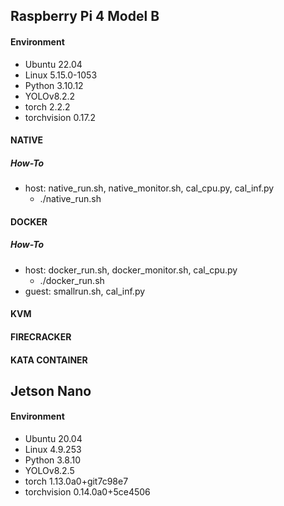 ## Raspberry Pi 4 Model B
#### Environment
- Ubuntu 22.04
- Linux 5.15.0-1053
- Python 3.10.12
- YOLOv8.2.2
- torch 2.2.2
- torchvision 0.17.2
#### NATIVE
##### How-To
- host: native_run.sh, native_monitor.sh, cal_cpu.py, cal_inf.py
  - ./native_run.sh
 
#### DOCKER
##### How-To
- host: docker_run.sh, docker_monitor.sh, cal_cpu.py
  - ./docker_run.sh
- guest: smallrun.sh, cal_inf.py 
#### KVM
#### FIRECRACKER
#### KATA CONTAINER

## Jetson Nano
#### Environment
- Ubuntu 20.04
- Linux 4.9.253
- Python 3.8.10
- YOLOv8.2.5
- torch 1.13.0a0+git7c98e7
- torchvision 0.14.0a0+5ce4506
